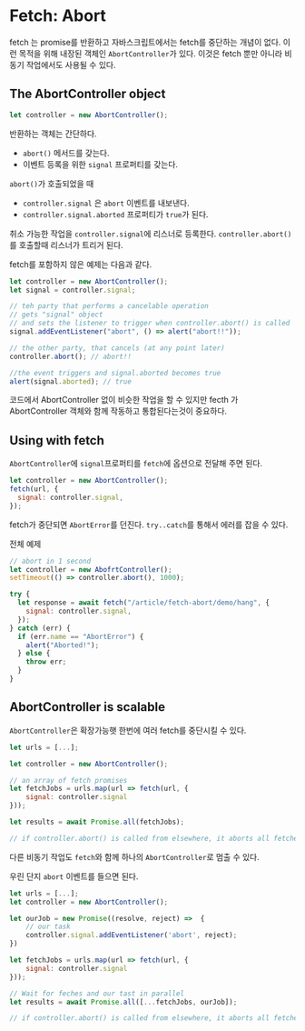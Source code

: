 # Fetch: Abort

fetch 는 promise를 반환하고 자바스크립트에서는 fetch를 중단하는 개념이 없다. 이런 목적을 위해 내장된 객체인 `AbortController`가 있다.
이것은 fetch 뿐만 아니라 비동기 작업에서도 사용될 수 있다.

## The AbortController object

```js
let controller = new AbortController();
```

반환하는 객체는 간단하다.

- `abort()` 메서드를 갖는다.
- 이벤트 등록을 위한 `signal` 프로퍼티를 갖는다.

`abort()`가 호출되었을 때

- `controller.signal` 은 `abort` 이벤트를 내보낸다.
- `controller.signal.aborted` 프로퍼티가 `true`가 된다.

취소 가능한 작업을 `controller.signal`에 리스너로 등록한다. `controller.abort()`를 호출할때 리스너가 트리거 된다.

fetch를 포함하지 않은 예제는 다음과 같다.

```js
let controller = new AbortController();
let signal = controller.signal;

// teh party that performs a cancelable operation
// gets "signal" object
// and sets the listener to trigger when controller.abort() is called
signal.addEventListener("abort", () => alert("abort!!"));

// the other party, that cancels (at any point later)
controller.abort(); // abort!!

//the event triggers and signal.aborted becomes true
alert(signal.aborted); // true
```

코드에서 AbortController 없이 비슷한 작업을 할 수 있지만 fecth 가 AbortController 객체와 함께 작동하고 통합된다는것이 중요하다.

## Using with fetch

`AbortController`에 `signal`프로퍼티를 `fetch`에 옵션으로 전달해 주면 된다.

```js
let controller = new AbortController();
fetch(url, {
  signal: controller.signal,
});
```

fetch가 중단되면 `AbortError`를 던진다. `try..catch`를 통해서 에러를 잡을 수 있다.

전체 예제

```js
// abort in 1 second
let controller = new AbofrtController();
setTimeout(() => controller.abort(), 1000);

try {
  let response = await fetch("/article/fetch-abort/demo/hang", {
    signal: controller.signal,
  });
} catch (err) {
  if (err.name == "AbortError") {
    alert("Aborted!");
  } else {
    throw err;
  }
}
```

## AbortController is scalable

`AbortController`은 확장가능햇 한번에 여러 fetch를 중단시킬 수 있다.

```js
let urls = [...];

let controller = new AbortController();

// an array of fetch promises
let fetchJobs = urls.map(url => fetch(url, {
	signal: controller.signal
}));

let results = await Promise.all(fetchJobs);

// if controller.abort() is called from elsewhere, it aborts all fetches
```

다른 비동기 작업도 `fetch`와 함께 하나의 `AbortController`로 멈출 수 있다.

우린 단지 `abort` 이벤트를 들으면 된다.

```js
let urls = [...];
let controller = new AbortController();

let ourJob = new Promise((resolve, reject) =>  {
	// our task
	controller.signal.addEventListener('abort', reject);
})

let fetchJobs = urls.map(url => fetch(url, {
	signal: controller.signal
}));

// Wait for feches and our tast in parallel
let results = await Promise.all([...fetchJobs, ourJob]);

// if controller.abort() is called from elsewhere, it aborts all fetches and our Job
```
